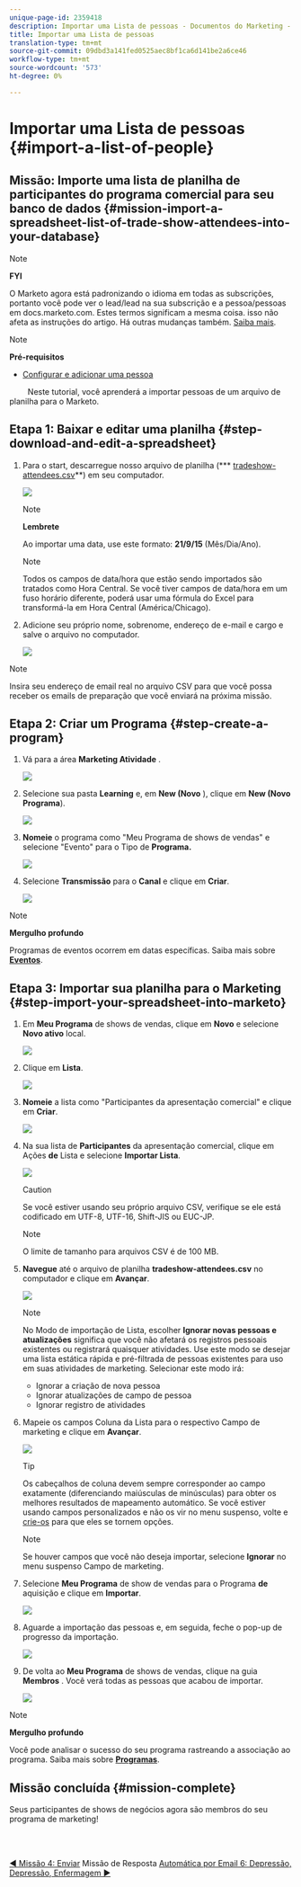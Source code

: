 ```yaml
---
unique-page-id: 2359418
description: Importar uma Lista de pessoas - Documentos do Marketing - Documentação do produto
title: Importar uma Lista de pessoas
translation-type: tm+mt
source-git-commit: 09dbd3a141fed0525aec8bf1ca6d141be2a6ce46
workflow-type: tm+mt
source-wordcount: '573'
ht-degree: 0%

---
```



# Importar uma Lista de pessoas {#import-a-list-of-people}

## Missão: Importe uma lista de planilha de participantes do programa comercial para seu banco de dados {#mission-import-a-spreadsheet-list-of-trade-show-attendees-into-your-database}

>[!NOTE]
>
>**FYI**
>
>O Marketo agora está padronizando o idioma em todas as subscrições, portanto você pode ver o lead/lead na sua subscrição e a pessoa/pessoas em docs.marketo.com. Estes termos significam a mesma coisa. isso não afeta as instruções do artigo. Há outras mudanças também. [Saiba mais](http://docs.marketo.com/display/DOCS/Updates+to+Marketo+Terminology).

>[!NOTE]
>
>**Pré-requisitos**
>
>* [Configurar e adicionar uma pessoa](get-set-up-and-add-a-person.md)

>



`   
`  Neste tutorial, você aprenderá a importar pessoas de um arquivo de planilha para o Marketo.

## Etapa 1: Baixar e editar uma planilha {#step-download-and-edit-a-spreadsheet}

1. Para o start, descarregue nosso arquivo de planilha (*** [tradeshow-attendees.csv](http://docs.marketo.com/display/docs/assets/tradeshow-attendees.csv)**) em seu computador.

   ![](assets/image2014-9-24-12-3a5-3a0.png)

   >[!NOTE]
   >
   >**Lembrete**
   >
   >
   >Ao importar uma data, use este formato: **21/9/15** (Mês/Dia/Ano).

   >[!NOTE]
   >
   >Todos os campos de data/hora que estão sendo importados são tratados como Hora Central. Se você tiver campos de data/hora em um fuso horário diferente, poderá usar uma fórmula do Excel para transformá-la em Hora Central (América/Chicago).

1. Adicione seu próprio nome, sobrenome, endereço de e-mail e cargo e salve o arquivo no computador.

   ![](assets/image2014-9-24-12-3a5-3a30.png)

>[!NOTE]
>
>Insira seu endereço de email real no arquivo CSV para que você possa receber os emails de preparação que você enviará na próxima missão.

## Etapa 2: Criar um Programa {#step-create-a-program}

1. Vá para a área **Marketing Atividade** .

   ![](assets/ma-2.png)

1. Selecione sua pasta **Learning** e, em **New (Novo** ), clique em **New (Novo Programa**).

   ![](assets/image2014-9-24-12-3a21-3a13.png)

1. **Nomeie** o programa como &quot;Meu Programa de shows de vendas&quot; e selecione &quot;Evento&quot; para o Tipo de **Programa.**

   ![](assets/image2014-9-24-12-3a21-3a25.png)

1. Selecione **Transmissão** para o **Canal** e clique em **Criar**.

   ![](assets/image2014-9-24-12-3a21-3a39.png)

>[!NOTE]
>
>**Mergulho profundo**
>
>Programas de eventos ocorrem em datas específicas. Saiba mais sobre [**Eventos**](http://docs.marketo.com/display/docs/events).

## Etapa 3: Importar sua planilha para o Marketing {#step-import-your-spreadsheet-into-marketo}

1. Em **Meu Programa** de shows de vendas, clique em **Novo** e selecione **Novo ativo** local.

   ![](assets/seven-3.png)

1. Clique em **Lista**.

   ![](assets/image2014-9-24-12-3a22-3a56.png)

1. **Nomeie** a lista como &quot;Participantes da apresentação comercial&quot; e clique em **Criar**.

   ![](assets/image2014-9-24-12-3a23-3a9.png)

1. Na sua lista de **Participantes** da apresentação comercial, clique em Ações **de** Lista e selecione **Importar Lista**.

   ![](assets/ten-2.png)

   >[!CAUTION]
   >
   >Se você estiver usando seu próprio arquivo CSV, verifique se ele está codificado em UTF-8, UTF-16, Shift-JIS ou EUC-JP.

   >[!NOTE]
   >
   >O limite de tamanho para arquivos CSV é de 100 MB.

1. **Navegue** até o arquivo de planilha **tradeshow-attendees.csv** no computador e clique em **Avançar**.

   ![](assets/eleven-2.png)

   >[!NOTE]
   >
   >No Modo de importação de Lista, escolher **Ignorar novas pessoas e atualizações** significa que você não afetará os registros pessoais existentes ou registrará quaisquer atividades. Use este modo se desejar uma lista estática rápida e pré-filtrada de pessoas existentes para uso em suas atividades de marketing. Selecionar este modo irá:
   >
   >    
   >    
   >    * Ignorar a criação de nova pessoa
   >    * Ignorar atualizações de campo de pessoa
   >    * Ignorar registro de atividades


1. Mapeie os campos Coluna da Lista para o respectivo Campo de marketing e clique em **Avançar**.

   ![](assets/image2014-9-24-12-3a24-3a49.png)

   >[!TIP]
   >
   >Os cabeçalhos de coluna devem sempre corresponder ao campo exatamente (diferenciando maiúsculas de minúsculas) para obter os melhores resultados de mapeamento automático. Se você estiver usando campos personalizados e não os vir no menu suspenso, volte e [crie-os](http://docs.marketo.com/display/DOCS/Create+a+Custom+Field+in+Marketo) para que eles se tornem opções.

   >[!NOTE]
   >
   >Se houver campos que você não deseja importar, selecione **Ignorar** no menu suspenso Campo de marketing.

1. Selecione **Meu Programa** de show de vendas para o Programa **de** aquisição e clique em **Importar**.

   ![](assets/image2014-9-24-12-3a25-3a1.png)

1. Aguarde a importação das pessoas e, em seguida, feche o pop-up de progresso da importação.

   ![](assets/image2014-9-24-12-3a25-3a13.png)

1. De volta ao **Meu Programa** de shows de vendas, clique na guia **Membros** . Você verá todas as pessoas que acabou de importar.

   ![](assets/fifteen-1.png)

>[!NOTE]
>
>**Mergulho profundo**
>
>Você pode analisar o sucesso do seu programa rastreando a associação ao programa. Saiba mais sobre [**Programas**](http://docs.marketo.com/display/docs/programs).

## Missão concluída {#mission-complete}

Seus participantes de shows de negócios agora são membros do seu programa de marketing!

<br> 

[◄ Missão 4: Enviar](email-auto-response.md) Missão de Resposta [Automática por Email 6: Depressão, Depressão, Enfermagem ►](drip-drip-nurture.md)